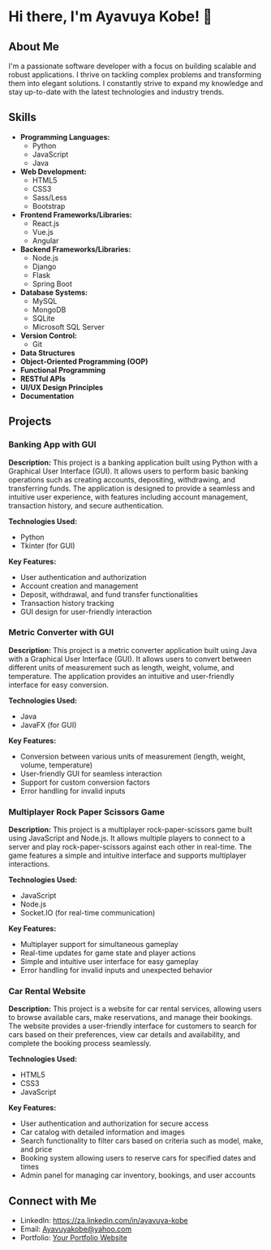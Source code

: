 # Hi there, I'm Ayavuya Kobe! 👋

## About Me

I'm a passionate software developer with 
a focus on building scalable and robust 
applications. I thrive on tackling complex 
problems and transforming them into elegant
solutions. I constantly strive to expand my 
knowledge and stay up-to-date with the latest 
technologies and industry trends.

## Skills

- **Programming Languages:** 
  - Python
  - JavaScript
  - Java
- **Web Development:**
  - HTML5
  - CSS3
  - Sass/Less
  - Bootstrap
- **Frontend Frameworks/Libraries:**
  - React.js
  - Vue.js
  - Angular
- **Backend Frameworks/Libraries:**
  - Node.js
  - Django
  - Flask
  - Spring Boot
- **Database Systems:**
  - MySQL
  - MongoDB
  - SQLite
  - Microsoft SQL Server
- **Version Control:**
  - Git
- **Data Structures**
- **Object-Oriented Programming (OOP)**
- **Functional Programming**
- **RESTful APIs**
- **UI/UX Design Principles**
- **Documentation**

## Projects

### Banking App with GUI

**Description:**
This project is a banking application built using Python with a Graphical User Interface (GUI). It allows users to perform basic banking operations such as creating accounts, depositing, withdrawing, and transferring funds. The application is designed to provide a seamless and intuitive user experience, with features including account management, transaction history, and secure authentication.

**Technologies Used:**
- Python
- Tkinter (for GUI)

**Key Features:**
- User authentication and authorization
- Account creation and management
- Deposit, withdrawal, and fund transfer functionalities
- Transaction history tracking
- GUI design for user-friendly interaction

### Metric Converter with GUI

**Description:**
This project is a metric converter application built using Java with a Graphical User Interface (GUI). It allows users to convert between different units of measurement such as length, weight, volume, and temperature. The application provides an intuitive and user-friendly interface for easy conversion.

**Technologies Used:**
- Java
- JavaFX (for GUI)

**Key Features:**
- Conversion between various units of measurement (length, weight, volume, temperature)
- User-friendly GUI for seamless interaction
- Support for custom conversion factors
- Error handling for invalid inputs

### Multiplayer Rock Paper Scissors Game

**Description:**
This project is a multiplayer rock-paper-scissors game built using JavaScript and Node.js. It allows multiple players to connect to a server and play rock-paper-scissors against each other in real-time. The game features a simple and intuitive interface and supports multiplayer interactions.

**Technologies Used:**
- JavaScript
- Node.js
- Socket.IO (for real-time communication)

**Key Features:**
- Multiplayer support for simultaneous gameplay
- Real-time updates for game state and player actions
- Simple and intuitive user interface for easy gameplay
- Error handling for invalid inputs and unexpected behavior

### Car Rental Website

**Description:**
This project is a website for car rental services, allowing users to browse available cars, make reservations, and manage their bookings. The website provides a user-friendly interface for customers to search for cars based on their preferences, view car details and availability, and complete the booking process seamlessly.

**Technologies Used:**
- HTML5
- CSS3
- JavaScript

**Key Features:**
- User authentication and authorization for secure access
- Car catalog with detailed information and images
- Search functionality to filter cars based on criteria such as model, make, and price
- Booking system allowing users to reserve cars for specified dates and times
- Admin panel for managing car inventory, bookings, and user accounts


## Connect with Me

- LinkedIn: https://za.linkedin.com/in/ayavuya-kobe
- Email: Ayavuyakobe@yahoo.com
- Portfolio: [Your Portfolio Website](https://yourportfolio.com)

<!---
AyavuyaKobe/AyavuyaKobe is a ✨ special ✨ repository because its `README.md` (this file) appears on your GitHub profile.
You can click the Preview link to take a look at your changes.
--->
